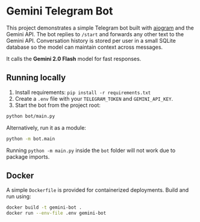 # Gemini Telegram Bot

This project demonstrates a simple Telegram bot built with [aiogram](https://github.com/aiogram/aiogram) and the Gemini API. The bot replies to `/start` and forwards any other text to the Gemini API.
Conversation history is stored per user in a small SQLite database so the model can maintain context across messages.


It calls the **Gemini 2.0 Flash** model for fast responses.



## Running locally

1. Install requirements: `pip install -r requirements.txt`
2. Create a `.env` file with your `TELEGRAM_TOKEN` and `GEMINI_API_KEY`.
3. Start the bot from the project root:

```bash
python bot/main.py
```

Alternatively, run it as a module:

```bash
python -m bot.main
```

Running `python -m main.py` inside the `bot` folder will not work due to package imports.

## Docker

A simple `Dockerfile` is provided for containerized deployments. Build and run using:

```bash
docker build -t gemini-bot .
docker run --env-file .env gemini-bot
```
